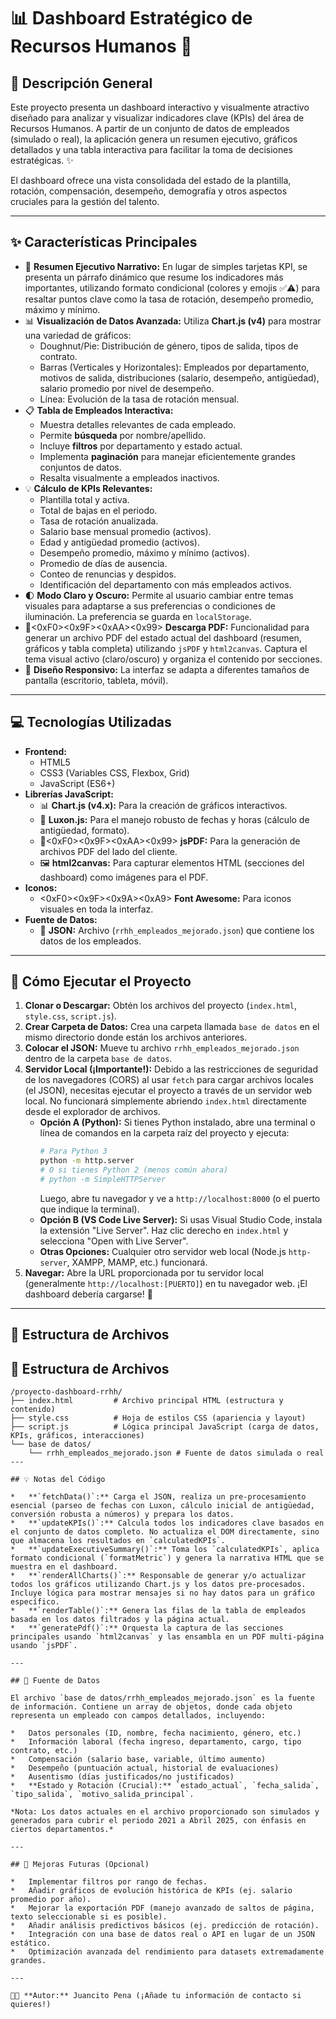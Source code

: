 # 📊 Dashboard Estratégico de Recursos Humanos 🚀

## 📝 Descripción General

Este proyecto presenta un dashboard interactivo y visualmente atractivo diseñado para analizar y visualizar indicadores clave (KPIs) del área de Recursos Humanos. A partir de un conjunto de datos de empleados (simulado o real), la aplicación genera un resumen ejecutivo, gráficos detallados y una tabla interactiva para facilitar la toma de decisiones estratégicas. ✨

El dashboard ofrece una vista consolidada del estado de la plantilla, rotación, compensación, desempeño, demografía y otros aspectos cruciales para la gestión del talento.

---

## ✨ Características Principales

*   📄 **Resumen Ejecutivo Narrativo:** En lugar de simples tarjetas KPI, se presenta un párrafo dinámico que resume los indicadores más importantes, utilizando formato condicional (colores y emojis ✅⚠️) para resaltar puntos clave como la tasa de rotación, desempeño promedio, máximo y mínimo.
*   📊 **Visualización de Datos Avanzada:** Utiliza **Chart.js (v4)** para mostrar una variedad de gráficos:
    *   Doughnut/Pie: Distribución de género, tipos de salida, tipos de contrato.
    *   Barras (Verticales y Horizontales): Empleados por departamento, motivos de salida, distribuciones (salario, desempeño, antigüedad), salario promedio por nivel de desempeño.
    *   Línea: Evolución de la tasa de rotación mensual.
*   📋 **Tabla de Empleados Interactiva:**
    *   Muestra detalles relevantes de cada empleado.
    *   Permite **búsqueda** por nombre/apellido.
    *   Incluye **filtros** por departamento y estado actual.
    *   Implementa **paginación** para manejar eficientemente grandes conjuntos de datos.
    *   Resalta visualmente a empleados inactivos.
*   💡 **Cálculo de KPIs Relevantes:**
    *   Plantilla total y activa.
    *   Total de bajas en el periodo.
    *   Tasa de rotación anualizada.
    *   Salario base mensual promedio (activos).
    *   Edad y antigüedad promedio (activos).
    *   Desempeño promedio, máximo y mínimo (activos).
    *   Promedio de días de ausencia.
    *   Conteo de renuncias y despidos.
    *   Identificación del departamento con más empleados activos.
*   🌓 **Modo Claro y Oscuro:** Permite al usuario cambiar entre temas visuales para adaptarse a sus preferencias o condiciones de iluminación. La preferencia se guarda en `localStorage`.
*   📄<0xF0><0x9F><0xAA><0x99> **Descarga PDF:** Funcionalidad para generar un archivo PDF del estado actual del dashboard (resumen, gráficos y tabla completa) utilizando `jsPDF` y `html2canvas`. Captura el tema visual activo (claro/oscuro) y organiza el contenido por secciones.
*   📱 **Diseño Responsivo:** La interfaz se adapta a diferentes tamaños de pantalla (escritorio, tableta, móvil).

---

## 💻 Tecnologías Utilizadas

*   **Frontend:**
    *   HTML5
    *   CSS3 (Variables CSS, Flexbox, Grid)
    *   JavaScript (ES6+)
*   **Librerías JavaScript:**
    *   📊 **Chart.js (v4.x):** Para la creación de gráficos interactivos.
    *   📅 **Luxon.js:** Para el manejo robusto de fechas y horas (cálculo de antigüedad, formato).
    *   📄<0xF0><0x9F><0xAA><0x99> **jsPDF:** Para la generación de archivos PDF del lado del cliente.
    *   🖼️ **html2canvas:** Para capturar elementos HTML (secciones del dashboard) como imágenes para el PDF.
*   **Iconos:**
    *   <0xF0><0x9F><0x9A><0xA9>️ **Font Awesome:** Para iconos visuales en toda la interfaz.
*   **Fuente de Datos:**
    *   📄 **JSON:** Archivo (`rrhh_empleados_mejorado.json`) que contiene los datos de los empleados.

---

## 🚀 Cómo Ejecutar el Proyecto

1.  **Clonar o Descargar:** Obtén los archivos del proyecto (`index.html`, `style.css`, `script.js`).
2.  **Crear Carpeta de Datos:** Crea una carpeta llamada `base de datos` en el mismo directorio donde están los archivos anteriores.
3.  **Colocar el JSON:** Mueve tu archivo `rrhh_empleados_mejorado.json` dentro de la carpeta `base de datos`.
4.  **Servidor Local (¡Importante!):** Debido a las restricciones de seguridad de los navegadores (CORS) al usar `fetch` para cargar archivos locales (el JSON), necesitas ejecutar el proyecto a través de un servidor web local. No funcionará simplemente abriendo `index.html` directamente desde el explorador de archivos.
    *   **Opción A (Python):** Si tienes Python instalado, abre una terminal o línea de comandos en la carpeta raíz del proyecto y ejecuta:
        ```bash
        # Para Python 3
        python -m http.server
        # O si tienes Python 2 (menos común ahora)
        # python -m SimpleHTTPServer
        ```
        Luego, abre tu navegador y ve a `http://localhost:8000` (o el puerto que indique la terminal).
    *   **Opción B (VS Code Live Server):** Si usas Visual Studio Code, instala la extensión "Live Server". Haz clic derecho en `index.html` y selecciona "Open with Live Server".
    *   **Otras Opciones:** Cualquier otro servidor web local (Node.js `http-server`, XAMPP, MAMP, etc.) funcionará.
5.  **Navegar:** Abre la URL proporcionada por tu servidor local (generalmente `http://localhost:[PUERTO]`) en tu navegador web. ¡El dashboard debería cargarse! 🎉

---

## 📁 Estructura de Archivos

## 📁 Estructura de Archivos

```text
/proyecto-dashboard-rrhh/
├── index.html         # Archivo principal HTML (estructura y contenido)
├── style.css          # Hoja de estilos CSS (apariencia y layout)
├── script.js          # Lógica principal JavaScript (carga de datos, KPIs, gráficos, interacciones)
└── base de datos/
    └── rrhh_empleados_mejorado.json # Fuente de datos simulada o real
---

## 💡 Notas del Código

*   **`fetchData()`:** Carga el JSON, realiza un pre-procesamiento esencial (parseo de fechas con Luxon, cálculo inicial de antigüedad, conversión robusta a números) y prepara los datos.
*   **`updateKPIs()`:** Calcula todos los indicadores clave basados en el conjunto de datos completo. No actualiza el DOM directamente, sino que almacena los resultados en `calculatedKPIs`.
*   **`updateExecutiveSummary()`:** Toma los `calculatedKPIs`, aplica formato condicional (`formatMetric`) y genera la narrativa HTML que se muestra en el dashboard.
*   **`renderAllCharts()`:** Responsable de generar y/o actualizar todos los gráficos utilizando Chart.js y los datos pre-procesados. Incluye lógica para mostrar mensajes si no hay datos para un gráfico específico.
*   **`renderTable()`:** Genera las filas de la tabla de empleados basada en los datos filtrados y la página actual.
*   **`generatePdf()`:** Orquesta la captura de las secciones principales usando `html2canvas` y las ensambla en un PDF multi-página usando `jsPDF`.

---

## 💾 Fuente de Datos

El archivo `base de datos/rrhh_empleados_mejorado.json` es la fuente de información. Contiene un array de objetos, donde cada objeto representa un empleado con campos detallados, incluyendo:

*   Datos personales (ID, nombre, fecha nacimiento, género, etc.)
*   Información laboral (fecha ingreso, departamento, cargo, tipo contrato, etc.)
*   Compensación (salario base, variable, último aumento)
*   Desempeño (puntuación actual, historial de evaluaciones)
*   Ausentismo (días justificados/no justificados)
*   **Estado y Rotación (Crucial):** `estado_actual`, `fecha_salida`, `tipo_salida`, `motivo_salida_principal`.

*Nota: Los datos actuales en el archivo proporcionado son simulados y generados para cubrir el periodo 2021 a Abril 2025, con énfasis en ciertos departamentos.*

---

## 🔮 Mejoras Futuras (Opcional)

*   Implementar filtros por rango de fechas.
*   Añadir gráficos de evolución histórica de KPIs (ej. salario promedio por año).
*   Mejorar la exportación PDF (manejo avanzado de saltos de página, texto seleccionable si es posible).
*   Añadir análisis predictivos básicos (ej. predicción de rotación).
*   Integración con una base de datos real o API en lugar de un JSON estático.
*   Optimización avanzada del rendimiento para datasets extremadamente grandes.

---

👨‍💻 **Autor:** Juancito Pena (¡Añade tu información de contacto si quieres!)

